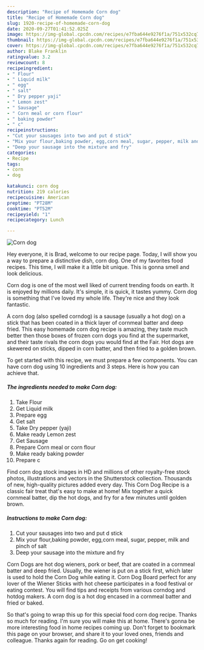 ```yaml
---
description: "Recipe of Homemade Corn dog"
title: "Recipe of Homemade Corn dog"
slug: 1920-recipe-of-homemade-corn-dog
date: 2020-09-27T01:41:52.025Z
image: https://img-global.cpcdn.com/recipes/e7fba644e9276f1a/751x532cq70/corn-dog-recipe-main-photo.jpg
thumbnail: https://img-global.cpcdn.com/recipes/e7fba644e9276f1a/751x532cq70/corn-dog-recipe-main-photo.jpg
cover: https://img-global.cpcdn.com/recipes/e7fba644e9276f1a/751x532cq70/corn-dog-recipe-main-photo.jpg
author: Blake Franklin
ratingvalue: 3.2
reviewcount: 8
recipeingredient:
- " Flour"
- " Liquid milk"
- " egg"
- " salt"
- " Dry pepper yaji"
- " Lemon zest"
- " Sausage"
- " Corn meal or corn flour"
- " baking powder"
- " c"
recipeinstructions:
- "Cut your sausages into two and put d stick"
- "Mix your flour,baking powder, egg,corn meal, sugar, pepper, milk and pinch of salt"
- "Deep your sausage into the mixture and fry"
categories:
- Recipe
tags:
- corn
- dog

katakunci: corn dog 
nutrition: 219 calories
recipecuisine: American
preptime: "PT28M"
cooktime: "PT52M"
recipeyield: "1"
recipecategory: Lunch

---
```



![Corn dog](https://img-global.cpcdn.com/recipes/e7fba644e9276f1a/751x532cq70/corn-dog-recipe-main-photo.jpg)

Hey everyone, it is Brad, welcome to our recipe page. Today, I will show you a way to prepare a distinctive dish, corn dog. One of my favorites food recipes. This time, I will make it a little bit unique. This is gonna smell and look delicious.

Corn dog is one of the most well liked of current trending foods on earth. It is enjoyed by millions daily. It's simple, it is quick, it tastes yummy. Corn dog is something that I've loved my whole life. They're nice and they look fantastic.

A corn dog (also spelled corndog) is a sausage (usually a hot dog) on a stick that has been coated in a thick layer of cornmeal batter and deep fried. This easy homemade corn dog recipe is amazing, they taste much better then those boxes of frozen corn dogs you find at the supermarket, and their taste rivals the corn dogs you would find at the Fair. Hot dogs are skewered on sticks, dipped in corn batter, and then fried to a golden brown.


To get started with this recipe, we must prepare a few components. You can have corn dog using 10 ingredients and 3 steps. Here is how you can achieve that.

<!--inarticleads1-->

##### The ingredients needed to make Corn dog:

1. Take  Flour
1. Get  Liquid milk
1. Prepare  egg
1. Get  salt
1. Take  Dry pepper (yaji)
1. Make ready  Lemon zest
1. Get  Sausage
1. Prepare  Corn meal or corn flour
1. Make ready  baking powder
1. Prepare  c


Find corn dog stock images in HD and millions of other royalty-free stock photos, illustrations and vectors in the Shutterstock collection. Thousands of new, high-quality pictures added every day. This Corn Dog Recipe is a classic fair treat that&#39;s easy to make at home! Mix together a quick cornmeal batter, dip the hot dogs, and fry for a few minutes until golden brown. 

<!--inarticleads2-->

##### Instructions to make Corn dog:

1. Cut your sausages into two and put d stick
1. Mix your flour,baking powder, egg,corn meal, sugar, pepper, milk and pinch of salt
1. Deep your sausage into the mixture and fry


Corn Dogs are hot dog wieners, pork or beef, that are coated in a cornmeal batter and deep fried. Usually, the wiener is put on a stick first, which later is used to hold the Corn Dog while eating it. Corn Dog Board perfect for any lover of the Wiener Sticks with hot cheese participates in a food festival or eating contest. You will find tips and receipts from various corndog and hotdog makers. A corn dog is a hot dog encased in a cornmeal batter and fried or baked. 

So that's going to wrap this up for this special food corn dog recipe. Thanks so much for reading. I'm sure you will make this at home. There's gonna be more interesting food in home recipes coming up. Don't forget to bookmark this page on your browser, and share it to your loved ones, friends and colleague. Thanks again for reading. Go on get cooking!
